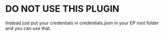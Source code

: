 # DO NOT USE THIS PLUGIN

Instead just put your credentials in credentials.json in your EP root folder and you can use that.   

